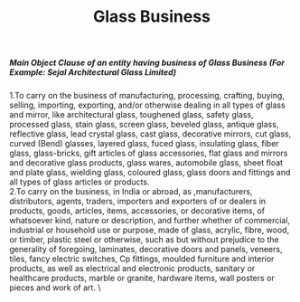 ﻿---
title: "Glass Business"
weight: 327
layout: docs
---

##### Main Object Clause of an entity having business of Glass Business (For Example: Sejal Architectural Glass Limited)


1.To carry on the business of manufacturing, processing, crafting, buying, selling, importing, exporting, and/or otherwise dealing in all types of glass and mirror, like architectural glass, toughened glass, safety glass, processed glass, stain glass, screen glass, beveled glass, antique glass, reflective glass, lead crystal glass, cast glass, decorative mirrors, cut glass, curved (Bend) glasses, layered glass, fuced glass, insulating glass, fiber glass, glass-bricks, gift articles of glass accessories, flat glass and mirrors and decorative glass products, glass wares, automobile glass, sheet float and plate glass, wielding glass, coloured glass, glass doors and fittings and all types of glass articles or products.\
2.To carry on the business, in India or abroad, as ,manufacturers, distributors, agents, traders, importers and exporters of or dealers in products, goods, articles, items, accessories, or decorative items, of whatsoever kind, nature or description, and further whether of commercial, industrial or household use or purpose, made of glass, acrylic, fibre, wood, or timber, plastic steel or otherwise, such as but without prejudice to the generality of foregoing, laminates, decorative doors and panels, veneers, tiles, fancy electric switches, Cp fittings, moulded furniture and interior products, as well as electrical and electronic products, sanitary or healthcare products, marble or granite, hardware items, wall posters or pieces and work of art.   \
